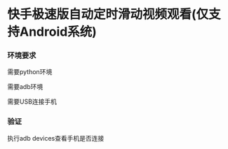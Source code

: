 <h1>快手极速版自动定时滑动视频观看(仅支持Android系统)</h1>
<h3>环境要求</h3>
<p>需要python环境</p>
<p>需要adb环境</p>
<p>需要USB连接手机</p>

<h3>验证</h3>

<p>执行adb devices查看手机是否连接</p>